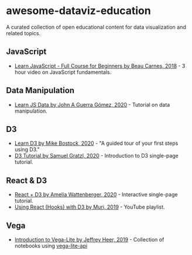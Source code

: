 # awesome-dataviz-education
A curated collection of open educational content for data visualization and related topics.

## JavaScript
 * [Learn JavaScript - Full Course for Beginners by Beau Carnes, 2018](https://www.youtube.com/watch?time_continue=6&v=PkZNo7MFNFg) - 3 hour video on JavaScript fundamentals.

## Data Manipulation

 * [Learn JS Data by John A Guerra Gómez, 2020](https://observablehq.com/collection/@berkeleyvis/learn-js-data) - Tutorial on data manipulation.

## D3

 * [Learn D3 by Mike Bostock, 2020](https://observablehq.com/collection/@d3/learn-d3) - "A guided tour of your first steps using D3."
 * [D3 Tutorial by Samuel Gratzl, 2020](https://github.com/sgratzl/d3tutorial) - Introduction to D3 single-page tutorial.

## React & D3

 * [React + D3 by Amelia Wattenberger, 2020](https://wattenberger.com/blog/react-and-d3) - Interactive single-page tutorial.
 * [Using React (Hooks) with D3 by Muri, 2019](https://www.youtube.com/playlist?list=PLDZ4p-ENjbiPo4WH7KdHjh_EMI7Ic8b2B) - YouTube playlist.

## Vega

 * [Introduction to Vega-Lite by Jeffrey Heer, 2019](https://observablehq.com/@uwdata/introduction-to-vega-lite) - Collection of notebooks using [vega-lite-api]()
